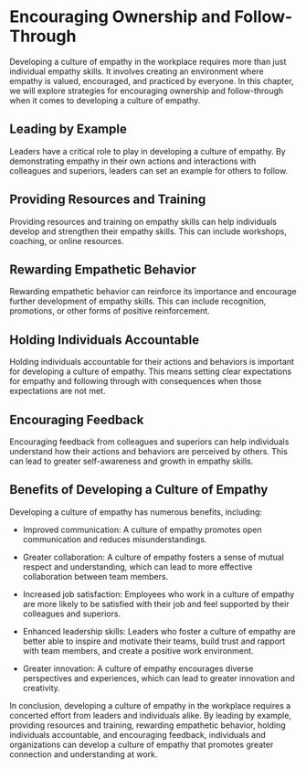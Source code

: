 Encouraging Ownership and Follow-Through
====================================================================================

Developing a culture of empathy in the workplace requires more than just individual empathy skills. It involves creating an environment where empathy is valued, encouraged, and practiced by everyone. In this chapter, we will explore strategies for encouraging ownership and follow-through when it comes to developing a culture of empathy.

Leading by Example
------------------

Leaders have a critical role to play in developing a culture of empathy. By demonstrating empathy in their own actions and interactions with colleagues and superiors, leaders can set an example for others to follow.

Providing Resources and Training
--------------------------------

Providing resources and training on empathy skills can help individuals develop and strengthen their empathy skills. This can include workshops, coaching, or online resources.

Rewarding Empathetic Behavior
-----------------------------

Rewarding empathetic behavior can reinforce its importance and encourage further development of empathy skills. This can include recognition, promotions, or other forms of positive reinforcement.

Holding Individuals Accountable
-------------------------------

Holding individuals accountable for their actions and behaviors is important for developing a culture of empathy. This means setting clear expectations for empathy and following through with consequences when those expectations are not met.

Encouraging Feedback
--------------------

Encouraging feedback from colleagues and superiors can help individuals understand how their actions and behaviors are perceived by others. This can lead to greater self-awareness and growth in empathy skills.

Benefits of Developing a Culture of Empathy
-------------------------------------------

Developing a culture of empathy has numerous benefits, including:

* Improved communication: A culture of empathy promotes open communication and reduces misunderstandings.

* Greater collaboration: A culture of empathy fosters a sense of mutual respect and understanding, which can lead to more effective collaboration between team members.

* Increased job satisfaction: Employees who work in a culture of empathy are more likely to be satisfied with their job and feel supported by their colleagues and superiors.

* Enhanced leadership skills: Leaders who foster a culture of empathy are better able to inspire and motivate their teams, build trust and rapport with team members, and create a positive work environment.

* Greater innovation: A culture of empathy encourages diverse perspectives and experiences, which can lead to greater innovation and creativity.

In conclusion, developing a culture of empathy in the workplace requires a concerted effort from leaders and individuals alike. By leading by example, providing resources and training, rewarding empathetic behavior, holding individuals accountable, and encouraging feedback, individuals and organizations can develop a culture of empathy that promotes greater connection and understanding at work.


